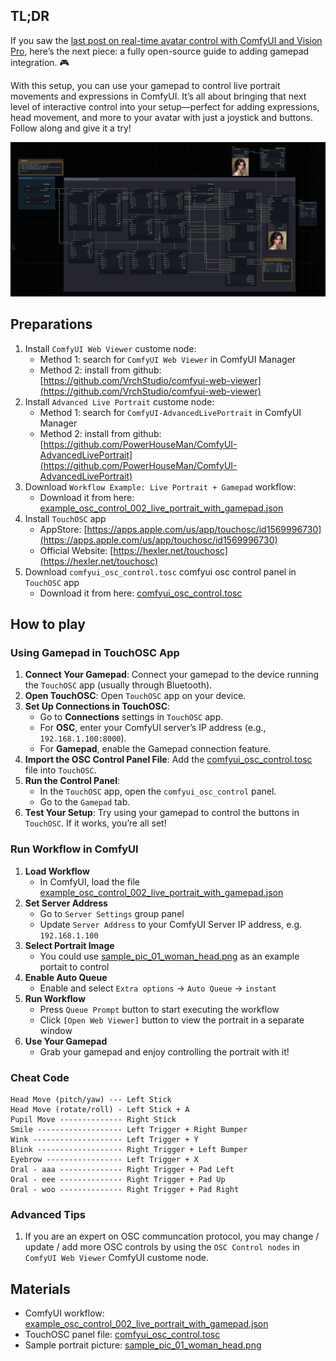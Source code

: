 ## TL;DR

If you saw the [last post on real-time avatar control with ComfyUI and Vision Pro](https://www.reddit.com/r/comfyui/comments/1fyokln/update_realtime_avatar_control_with_comfyui_and/), here’s the next piece: a fully open-source guide to adding gamepad integration. 🎮

With this setup, you can use your gamepad to control live portrait movements and expressions in ComfyUI. It’s all about bringing that next level of interactive control into your setup—perfect for adding expressions, head movement, and more to your avatar with just a joystick and buttons. Follow along and give it a try!

![](../workflows/example_osc_control_002_live_portrait_with_gamepad.png)

## Preparations

1. Install `ComfyUI Web Viewer` custome node: 
   - Method 1: search for `ComfyUI Web Viewer` in ComfyUI Manager
   - Method 2: install from github: [https://github.com/VrchStudio/comfyui-web-viewer](https://github.com/VrchStudio/comfyui-web-viewer)
2. Install `Advanced Live Portrait` custome node: 
   - Method 1: search for `ComfyUI-AdvancedLivePortrait` in ComfyUI Manager
   - Method 2: install from github: [https://github.com/PowerHouseMan/ComfyUI-AdvancedLivePortrait](https://github.com/PowerHouseMan/ComfyUI-AdvancedLivePortrait)
3. Download `Workflow Example: Live Portrait + Gamepad` workflow:
   - Download it from here: [example_osc_control_002_live_portrait_with_gamepad.json](https://github.com/VrchStudio/comfyui-web-viewer/blob/main/workflows/example_osc_control_002_live_portrait_with_gamepad.json)
4. Install `TouchOSC` app
   - AppStore: [https://apps.apple.com/us/app/touchosc/id1569996730](https://apps.apple.com/us/app/touchosc/id1569996730)
   - Official Website: [https://hexler.net/touchosc](https://hexler.net/touchosc)
5. Download `comfyui_osc_control.tosc` comfyui osc control panel in `TouchOSC` app
   - Download it from here: [comfyui_osc_control.tosc](https://github.com/VrchStudio/comfyui-web-viewer/blob/main/assets/touchosc/comfyui_osc_control.tosc)

## How to play

### Using Gamepad in TouchOSC App

1. **Connect Your Gamepad**: Connect your gamepad to the device running the `TouchOSC` app (usually through Bluetooth).
2. **Open TouchOSC**: Open `TouchOSC` app on your device.
3. **Set Up Connections in TouchOSC**:  
   - Go to **Connections** settings in `TouchOSC` app.
   - For **OSC**, enter your ComfyUI server’s IP address (e.g., `192.168.1.100:8000`).
   - For **Gamepad**, enable the Gamepad connection feature.
4. **Import the OSC Control Panel File**: Add the [comfyui_osc_control.tosc](https://github.com/VrchStudio/comfyui-web-viewer/blob/main/assets/touchosc/comfyui_osc_control.tosc) file into `TouchOSC`.
5. **Run the Control Panel**:  
   - In the `TouchOSC` app, open the `comfyui_osc_control` panel.
   - Go to the `Gamepad` tab.
6. **Test Your Setup**: Try using your gamepad to control the buttons in `TouchOSC`. If it works, you’re all set!

### Run Workflow in ComfyUI

1. **Load Workflow**
   - In ComfyUI, load the file [example_osc_control_002_live_portrait_with_gamepad.json](https://github.com/VrchStudio/comfyui-web-viewer/blob/main/workflows/example_osc_control_002_live_portrait_with_gamepad.json)
2. **Set Server Address**
   - Go to `Server Settings` group panel
   - Update `Server Address` to your ComfyUI Server IP address, e.g. `192.168.1.100`
3. **Select Portrait Image**
   - You could use [sample_pic_01_woman_head.png](https://raw.githubusercontent.com/VrchStudio/comfyui-web-viewer/refs/heads/main/assets/images/sample_pic_01_woman_head.png) as an example portait to control
4. **Enable Auto Queue**
   - Enable and select `Extra options` -> `Auto Queue` -> `instant`
5. **Run Workflow**
   - Press `Queue Prompt` button to start executing the workflow
   - Click `[Open Web Viewer]` button to view the portrait in a separate window
6. **Use Your Gamepad**
   - Grab your gamepad and enjoy controlling the portrait with it!

### Cheat Code

```
Head Move (pitch/yaw) --- Left Stick
Head Move (rotate/roll) - Left Stick + A
Pupil Move -------------- Right Stick
Smile ------------------- Left Trigger + Right Bumper
Wink -------------------- Left Trigger + Y
Blink ------------------- Right Trigger + Left Bumper
Eyebrow ----------------- Left Trigger + X
Oral - aaa -------------- Right Trigger + Pad Left
Oral - eee -------------- Right Trigger + Pad Up
Oral - woo -------------- Right Trigger + Pad Right
```

### Advanced Tips

1. If you are an expert on OSC communcation protocol, you may change / update / add more OSC controls by using the `OSC Control nodes` in `ComfyUI Web Viewer` ComfyUI custome node.


## Materials

- ComfyUI workflow: [example_osc_control_002_live_portrait_with_gamepad.json](https://github.com/VrchStudio/comfyui-web-viewer/blob/main/workflows/example_osc_control_002_live_portrait_with_gamepad.json)
- TouchOSC panel file: [comfyui_osc_control.tosc](https://github.com/VrchStudio/comfyui-web-viewer/blob/main/assets/touchosc/comfyui_osc_control.tosc)
- Sample portrait picture: [sample_pic_01_woman_head.png](https://raw.githubusercontent.com/VrchStudio/comfyui-web-viewer/refs/heads/main/assets/images/sample_pic_01_woman_head.png)